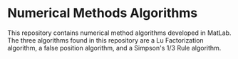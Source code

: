 # Numerical Methods Algorithms
This repository contains numerical method algorithms developed in MatLab. The three algorithms found in this repository are a Lu Factorization algorithm, a false position algorithm, and a Simpson's 1/3 Rule algorithm.
